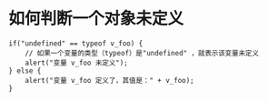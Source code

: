 如何判断一个对象未定义
===

	if("undefined" == typeof v_foo) {
    	// 如果一个变量的类型（typeof）是"undefined" ，就表示该变量未定义
     	alert("变量 v_foo 未定义");
    } else {
      	alert("变量 v_foo 定义了，其值是：" + v_foo);
	}
 	
 	